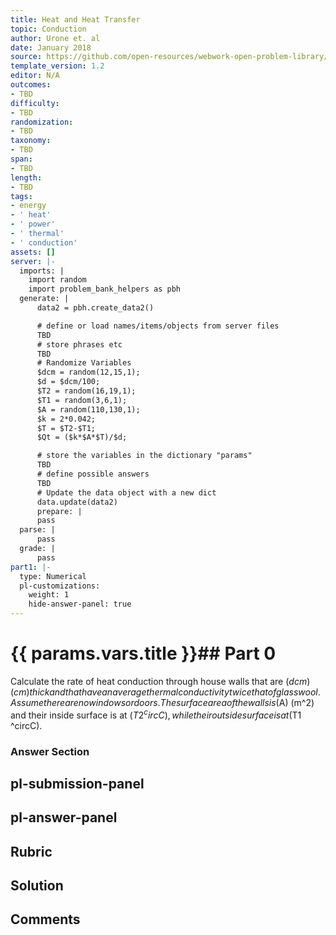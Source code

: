 ```yaml
---
title: Heat and Heat Transfer
topic: Conduction
author: Urone et. al
date: January 2018
source: https://github.com/open-resources/webwork-open-problem-library/tree/master/Contrib/BrockPhysics/College_Physics_Urone/14.Heat_and_Heat_Transfer/14-05.Conduction/NU_U17_14_05_001.pg
template_version: 1.2
editor: N/A
outcomes:
- TBD
difficulty:
- TBD
randomization:
- TBD
taxonomy:
- TBD
span:
- TBD
length:
- TBD
tags:
- energy
- ' heat'
- ' power'
- ' thermal'
- ' conduction'
assets: []
server: |-
  imports: |
    import random
    import problem_bank_helpers as pbh
  generate: |
      data2 = pbh.create_data2()

      # define or load names/items/objects from server files
      TBD
      # store phrases etc
      TBD
      # Randomize Variables
      $dcm = random(12,15,1);
      $d = $dcm/100;
      $T2 = random(16,19,1);
      $T1 = random(3,6,1);
      $A = random(110,130,1);
      $k = 2*0.042;
      $T = $T2-$T1;
      $Qt = ($k*$A*$T)/$d;

      # store the variables in the dictionary "params"
      TBD
      # define possible answers
      TBD
      # Update the data object with a new dict
      data.update(data2)
      prepare: |
      pass
  parse: |
      pass
  grade: |
      pass
part1: |-
  type: Numerical
  pl-customizations:
    weight: 1
    hide-answer-panel: true
---
```


# {{ params.vars.title }}## Part 0 
Calculate the rate of heat conduction through house walls that are ($dcm) (cm) thick and that have an average thermal conductivity twice that of glass wool. Assume there are no windows or doors. The surface area of the walls is ($A) (m^2) and their inside surface is at ($T2 ^circC), while their outside surface is at ($T1 ^circC). 


### Answer Section 


## pl-submission-panel 


## pl-answer-panel 


## Rubric 


## Solution 


## Comments 


